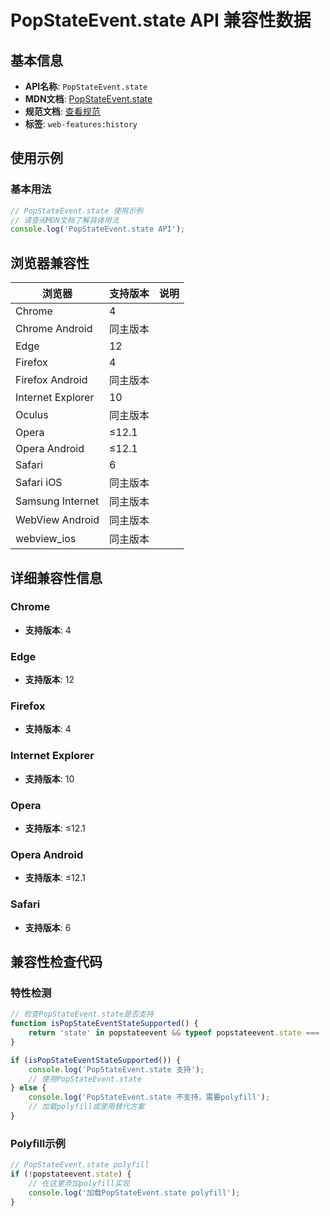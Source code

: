 # PopStateEvent.state API 兼容性数据

## 基本信息

- **API名称**: `PopStateEvent.state`
- **MDN文档**: [PopStateEvent.state](https://developer.mozilla.org/docs/Web/API/PopStateEvent/state)
- **规范文档**: [查看规范](https://html.spec.whatwg.org/multipage/nav-history-apis.html#dom-popstateevent-state-dev)
- **标签**: `web-features:history`

## 使用示例

### 基本用法

```javascript
// PopStateEvent.state 使用示例
// 请查阅MDN文档了解具体用法
console.log('PopStateEvent.state API');
```

## 浏览器兼容性

| 浏览器 | 支持版本 | 说明 |
|--------|----------|------|
| Chrome | 4 |  |
| Chrome Android | 同主版本 |  |
| Edge | 12 |  |
| Firefox | 4 |  |
| Firefox Android | 同主版本 |  |
| Internet Explorer | 10 |  |
| Oculus | 同主版本 |  |
| Opera | ≤12.1 |  |
| Opera Android | ≤12.1 |  |
| Safari | 6 |  |
| Safari iOS | 同主版本 |  |
| Samsung Internet | 同主版本 |  |
| WebView Android | 同主版本 |  |
| webview_ios | 同主版本 |  |

## 详细兼容性信息

### Chrome

- **支持版本**: 4

### Edge

- **支持版本**: 12

### Firefox

- **支持版本**: 4

### Internet Explorer

- **支持版本**: 10

### Opera

- **支持版本**: ≤12.1

### Opera Android

- **支持版本**: ≤12.1

### Safari

- **支持版本**: 6

## 兼容性检查代码

### 特性检测

```javascript
// 检查PopStateEvent.state是否支持
function isPopStateEventStateSupported() {
    return 'state' in popstateevent && typeof popstateevent.state === 'function';
}

if (isPopStateEventStateSupported()) {
    console.log('PopStateEvent.state 支持');
    // 使用PopStateEvent.state
} else {
    console.log('PopStateEvent.state 不支持，需要polyfill');
    // 加载polyfill或使用替代方案
}
```

### Polyfill示例

```javascript
// PopStateEvent.state polyfill
if (!popstateevent.state) {
    // 在这里添加polyfill实现
    console.log('加载PopStateEvent.state polyfill');
}
```

